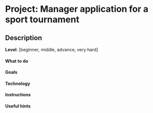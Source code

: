 # Project: Manager application for a sport tournament

## Description

**Level**: [beginner, middle, advance, very hard]

#### What to do

#### Goals

#### Technology

#### Instructions

#### Useful hints